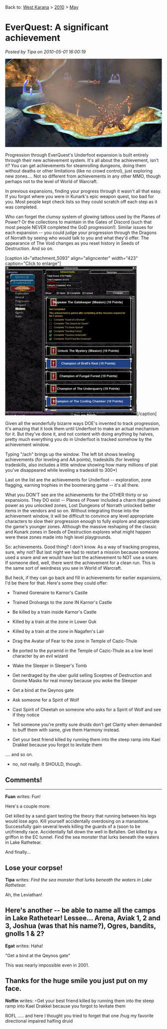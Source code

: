 Back to: [West Karana](/posts/westkarana.md) > [2010](/posts/2010/westkarana.md) > [May](./westkarana.md)
# EverQuest: A significant achievement

*Posted by Tipa on 2010-05-01 16:00:19*

[![](../../../uploads/2010/05/eqgame-2010-05-01-08-32-35-48.jpg "Pellucid Caverns")](../../../uploads/2010/05/eqgame-2010-05-01-08-32-35-48.jpg)

Progression through EverQuest's Underfoot expansion is built entirely through their new achievement system. It's all about the achievement, isn't it? You can get achievements for steamrolling dungeons, doing them without deaths or other limitations (like no crowd control), just exploring new zones.... Not so different from achievements in any other MMO, though perhaps not to the level of World of Warcraft.

In previous expansions, finding your progress through it wasn't all that easy. If you forgot where you were in Kunark's epic weapon quest, too bad for you. Most people kept check lists so they could scratch off each step as it was completed.

Who can forget the clumsy system of glowing tattoos used by the Planes of Power? Or the collections to maintain in the Gates of Discord (such that most people NEVER completed the GoD progression!). Similar issues for each expansion -- you could judge your progression through the Dragons of Norrath by seeing who would talk to you and what they'd offer. The appearance of The Void changes as you reset history in Seeds of Destruction. And so on.

[caption id="attachment\_5093" align="aligncenter" width="423" caption="Click to enlarge"][![](../../../uploads/2010/05/eqgame-2010-05-01-08-31-45-50-423x479.jpg "Achivements")](../../../uploads/2010/05/eqgame-2010-05-01-08-31-45-50.jpg)[/caption]

Given all the wonderfully bizarre ways DOE's invented to track progression, it's amazing that it took them until Underfoot to make an actual mechanism for it. But they've done it, and not content with doing anything by halves, pretty much everything you do in Underfoot is tracked somehow by the achievement window.

Typing "/ach" brings up the window. The left bit shows leveling achievements (for leveling and AA points), tradeskills (for leveling tradeskills, also includes a little window showing how many millions of plat you've disappeared while leveling a tradeskill to 300*)

Last on the list are the achievements for Underfoot -- exploration, zone flagging, earning trophies in the boomerang game -- it's all there.

What you DON'T see are the achievements for the OTHER thirty or so expansions. They DO exist -- Planes of Power included a charm that gained power as you unlocked zones, Lost Dungeons of Norrath unlocked better items in the vendors and so on. Without integrating those into the achievement window, it will be difficult to convince any level appropriate characters to slow their progression enough to fully explore and appreciate the game's younger zones. Although the massive reshaping of the classic and Kunark zones in Seeds of Destruction explores what might happen were these zones made into high level playgrounds.

So: achievements. Good thing? I don't know. As a way of tracking progress, sure, why not? But last night we had to restart a mission because someone used a snare and we would have lost the achievement to NOT use a snare. If someone died, well, there went the achievement for a clean run. This is the same sort of weirdness you see in World of Warcraft.

But heck, if they can go back and fill in achievements for earlier expansions, I'd be there for that. Here's some they could offer:


 * Trained Gorenaire to Karnor's Castle

 * Trained Drolvargs to the zone IN Karnor's Castle

 * Be killed by a train inside Karnor's Castle

 * Killed by a train at the zone in Lower Guk

 * Killed by a train at the zone in Nagafen's Lair

 * Drag the Avatar of Fear to the zone in Temple of Cazic-Thule

 * Be ported to the pyramid in the Temple of Cazic-Thule as a low level character by an evil wizard

 * Wake the Sleeper in Sleeper's Tomb

 * Get nerdraged by the uber guild selling Sceptres of Destruction and Gnome Masks for real money because you woke the Sleeper

 * Get a bind at the Qeynos gate

 * Ask someone for a Spirit of Wolf

 * Cast Spirit of Cheetah on someone who asks for a Spirit of Wolf and see if they notice

 * Tell someone you're pretty sure druids don't get Clarity when demanded to buff them with same, give them Harmony instead.
* Get your best friend killed by running them into the steep ramp into Kael Drakkel because you forgot to levitate them




.... and so on.

* no, not really. It SHOULD, though.


## Comments!
---
**Fuan** writes: Fun!

Here's a couple more:

Get killed by a sand giant testing the theory that running between his legs would lose agro.
Kill yourself accidentally overdosing on a manastone.
Successfully gain several levels killing the guards of a (soon to be un)friendly race.
Accidentally fall down the well in Befallen.
Get killed by a griffon in the EC tunnel.
Find the sea monster that lurks beneath the waters in Lake Rathetear.

And finally...

Lose your corpse!
---
**Tipa** writes: *Find the sea monster that lurks beneath the waters in Lake Rathetear.*

Ah, the Leviathan!

Here's another -- be able to name all the camps in Lake Rathetear! Lessee... Arena, Aviak 1, 2 and 3, Joshua (was that his name?), Ogres, bandits, gnolls 1 & 2?
---
**Egat** writes: Haha!

"Get a bind at the Qeynos gate"

This was nearly impossible even in 2001.

Thanks for the huge smile you just put on my face.
---
**Noffin** writes: ◦Get your best friend killed by running them into the steep ramp into Kael Drakkel because you forgot to levitate them


ROFL ..... and here I thought you tried to forget that one /hug my favorite directional impaired halfing druid
